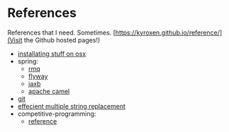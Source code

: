 # References
References that I need. Sometimes. [https://kyroxen.github.io/reference/](Visit the Github hosted pages!)


* [installating stuff on osx](installation-mac.md)
* spring:
  * [rmq](spring/rabbitmq.md)
  * [flyway](spring/flyway.md)
  * [jaxb](spring/jaxb.md)
  * [apache camel](spring/apacheCamel.md)
* [git](git/git.md)
* [effecient multiple string replacement](corejava/EffecientMultipleStringReplacement.java)
* competitive-programming:
  * [reference](competitiveprogramming/Reference.java)
